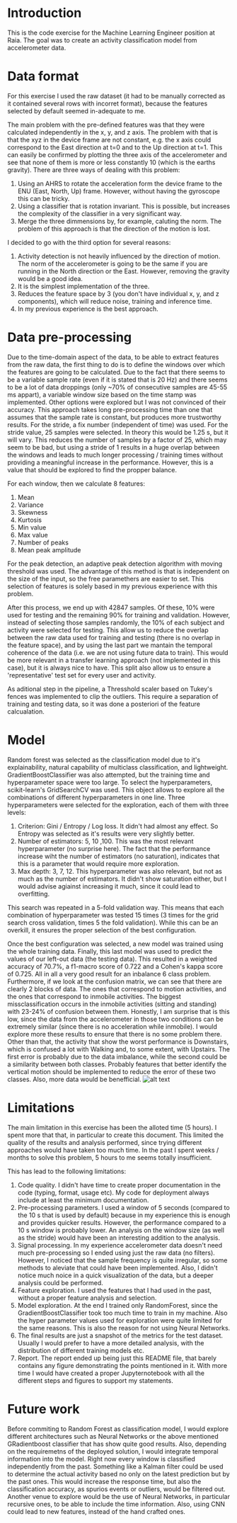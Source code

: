 # Introduction
This is the code exercise for the Machine Learning Engineer position at Raia. The goal was to create an activity classification model from accelerometer data.

# Data format
For this exercise I used the raw dataset (it had to be manually corrected as it contained several rows with incorret format), because the features selected by default seemed in-adequate to me.

The main problem with the pre-defined features was that they were calculated independently in the x, y, and z axis. The problem with that is that the xyz in the device frame are not constant, e.g. the x axis could correspond to the East direction at t=0 and to the Up direction at t=1. This can easily be confirmed by plotting the three 
axis of the accelerometer and see that none of them is more or less constantly 10 (which is the earths gravity). There are three ways of dealing with this problem:
  1. Using an AHRS to rotate the acceleration form the device frame to the ENU (East, North, Up) frame. However, without having the gyroscope this can be tricky.
  2. Using a classifier that is rotation invariant. This is possible, but increases the complexity of the classifier in a very significant way.
  3. Merge the three dimmensions by, for example, caluting the norm. The problem of this approach is that the direction of the motion is lost. 

I decided to go with the third option for several reasons:
 1. Activity detection is not heavily influenced by the direction of motion. The norm of the accelerometer is going to be the same if you are running in the North direction or the East. However, removing the gravity would be a good idea.
 2. It is the simplest implementation of the three.
 3. Reduces the feature space by 3 (you don't have individual x, y, and z components), which will reduce noise, training and inference time.
 4. In my previous experience is the best approach.

# Data pre-processing
Due to the time-domain aspect of the data, to be able to extract features from the raw data, the first thing to do is to define the windows over which the features are going to be calculated. Due to the fact that there seems to be a variable sample rate (even if it is stated that is 20 Hz) and there seems to be a lot of data droppings (only ~70% of consecutive samples are 45-55 ms appart), a variable window size based on the time stamp was implemented. Other options were explored but I was not convinced of their accuracy. This approach takes long pre-processing time than one that assumes that the sample rate is constant, but produces more trustworthy results. For the stride, a fix number (independent of time) was used. For the stride value, 25 samples were selected. In theory this would be 1.25 s, but it will vary. This reduces the number of samples by a factor of 25, which may seem to be bad, but using a stride of 1 results in a huge overlap between the windows and leads to much longer processing / training times without providing a meaningful increase in the performance. However, this is a value that should be explored to find the propper balance.

For each window, then we calculate 8 features:
  1. Mean
  2. Variance
  3. Skewness
  4. Kurtosis
  5. Min value
  6. Max value
  7. Number of peaks
  8. Mean peak amplitude

For the peak detection, an adaptive peak detection algorithm with moving threshold was used. The advantage of this method is that is independent on the size of the input, so the free paramethers are easier to set. This selection of features is solely based in my previous experience with this problem.

After this process, we end up with 42847 samples. Of these, 10% were used for testing and the remaining 90% for training and validation. However, instead of selecting those samples randomly, the 10% of each subject and activity were selected for testing. This allow us to reduce the overlap between the raw data used for training and testing (there is no overlap in the feature space), and by using the last part we mantain the temporal coherence of the data (i.e. we are not using future data to train). This would be more relevant in a transfer learning approach (not implemented in this case), but it is always nice to have. This split also allow us to ensure a 'representative' test set for every user and activity.

As aditional step in the pipeline, a Thresshold scaler based on Tukey's fences was implemented to clip the outliers. This require a separation of training and testing data, so it was done a posteriori of the feature calcualation.

# Model
Random forest was selected as the classification model due to it's explainability, natural capability of multiclass classification, and lightweight. GradientBoostClassifier was also attempted, but the training time and hyperparameter space were too large. To select the hyperparameters, scikit-learn's GridSearchCV was used. This object allows to explore all the combinations of different hyperparameters in one line. Three hyperparameters were selected for the exploration, each of them with three levels:
  1. Criterion: Gini / Entropy / Log loss. It didn't had almost any effect. So Entropy was selected as it's results were very slightly better.
  2. Number of estimators: 5, 10 ,100. This was the most relevant hyperparameter (no surprise here). The fact that the performance increase wiht the number of estimators (no saturation), indicates that this is a parameter that  would require more exploration.
  3. Max depth: 3, 7, 12. This hyperparameter was also relevant, but not as much as the number of estimators. It didn't show saturation either, but I  would advise agiainst increasing it much, since it could lead to overfitting.

This search was repeated in a 5-fold validation way. This means that each combination of hyperparameter was tested 15 times (3 times for the grid search cross validation, times 5 the fold validation). While this can be an overkill, it ensures the proper selection of the best configuration.

Once the best configuration was selected, a new model was trained using the whole training data.
Finally, this last model was used to predict the values of our left-out data (the testing data). This resulted in a weighted accuracy of 70.7%, a f1-macro score of 0.722 and a Cohen's kappa score of 0.725. All in all a very good result for an inbalance 6 class problem.
Furthermore, if we look at the confusion matrix, we can see that there are clearly 2 blocks of data. The ones that correspond to motion activities, and the ones that correspond to inmobile activities. The biggest missclassification occurs in the inmobile activities (sitting and standing) with 23-24% of confusion between them. Honestly, I am surprise that is this low, since the data from the accelerometer in those two conditions can be extremely similar (since there is no acceleration while inmobile). I would explore more these results to ensure that there is no  some problem there. Other than that, the activity that show the worst performance is Downstairs, which is confused a lot with Walking and, to some extent, with Upstairs. The first error is probably due to the data imbalance, while the second could be a similarity between both classes. Probably features that better identify the vertical motion should be implemented to reduce the error of these two classes. Also, more data would be benefficial.
![alt text](https://github.com/priack/Raia_exercise/blob/main/confusionMatrix.png)


# Limitations
The main limitation in this exercise has been the alloted time (5  hours). I spent more that that, in particular to create this document. This limited the quality of the results and analysis performed, since trying different approaches would have taken too much time.  In the past I spent weeks / months to solve this problem, 5 hours to me seems totally insufficient.

This has lead to the following limitations:
  1. Code quality. I didn't have time to create proper documentation in the code (typing, format, usage etc). My code for deployment always include at least the minimum documentation.
  2. Pre-processing parameters. I used a window of 5 seconds (compared to the 10 s that is used by default) because in my experience this is enough and provides quicker results. However, the performance compared to a 10 s window is probably lower. An analysis on the window size (as well as the stride) would have been an interesting addition to the analysis.
  3. Signal processing. In my experience accelerometer data doesn't need much pre-processing so I ended using just the raw data (no filters). However, I noticed that the sample frequency is quite irregular, so some methods to aleviate that could have been implemented. Also, I didn't notice much noice in a quick visualization of the data, but a deeper analysis could be performed.
  4. Feature exploration. I used the features that I had used in the past, without a proper feature analysis and selection.
  5. Model exploration. At the end I trained only RandomForest, since the GradientBoostClassifier took too much time to train in my machine. Also the hyper parameter values used for exploration were quite limited for the same reasons. This is also the reason for not using Neural Networks.
  6. The final results are just a snapshot of the metrics for the test dataset. Usually I would prefer to have a more detailed analysis, with the distribution of different training models etc.
  7. Report. The report ended up being just this README file, that barely contains any figure demonstrating the points mentioned in it. With more time I would have created a proper Jupyternotebook with all the different steps and figures to support my statements.

# Future work
Before commiting to Random Forest as classification model, I would explore different architectures such as Neural Networks or the above mentioned GRadientboost classifier that has show quite good results. Also, depending on the requiremetns of the deployed solution, I would integrate temporal information into the model. Right now every window is classified independently from the past. Something like a Kalman filter could be used to determine the actual activity based no only on the latest prediction but by the past ones. This would increase the response time, but also the classification accuracy, as spurios events or outliers, would be filtered out.
Another venue to explore would be the use of Neural Networks, in particular recursive ones, to be able to include the time information. Also, using CNN could lead to new features, instead of the hand crafted ones.
